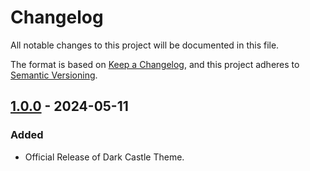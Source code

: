 # Changelog

All notable changes to this project will be documented in this file.

The format is based on [Keep a Changelog](https://keepachangelog.com/en/1.1.0/),
and this project adheres to [Semantic Versioning](https://semver.org/spec/v2.0.0.html).

## [1.0.0] - 2024-05-11

### Added

- Official Release of Dark Castle Theme.

[1.0.0]: https://github.com/scottgriv/Dark-Portals-Theme/releases/tag/v1.0.0
